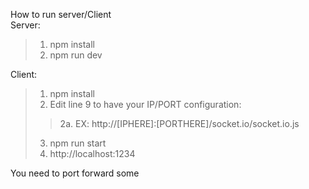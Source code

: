 How to run server/Client  
Server:  
>1. npm install
>2. npm run dev

Client:  
>1. npm install
>2. Edit line 9 to have your IP/PORT configuration: 
>>2a. EX: http://[IPHERE]:[PORTHERE]/socket.io/socket.io.js
>3. npm run start
>4. http://localhost:1234


You need to port forward some
